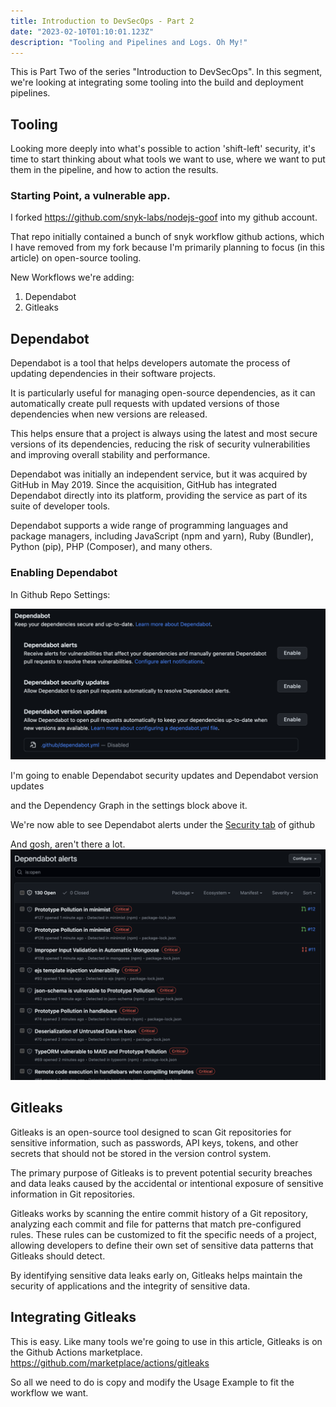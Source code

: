 ```yaml
---
title: Introduction to DevSecOps - Part 2 
date: "2023-02-10T01:10:01.123Z"
description: "Tooling and Pipelines and Logs. Oh My!"
---
```


This is Part Two of the series "Introduction to DevSecOps".  In this segment, we're looking at integrating some tooling into the build and deployment pipelines. 

## Tooling

Looking more deeply into what's possible to action 'shift-left' security, it's time to start thinking about what tools we want to use, where we want to put them in the pipeline, and how to action the results. 

### Starting Point, a vulnerable app.

I forked https://github.com/snyk-labs/nodejs-goof into my github account.

That repo initially contained a bunch of snyk workflow github actions, which I have removed from my fork because I'm primarily planning to focus (in this article) on open-source tooling.


New Workflows we're adding:
1. Dependabot
2. Gitleaks



Dependabot
-----------

Dependabot is a tool that helps developers automate the process of updating dependencies in their software projects. 

It is particularly useful for managing open-source dependencies, as it can automatically create pull requests with updated versions of those dependencies when new versions are released. 

This helps ensure that a project is always using the latest and most secure versions of its dependencies, reducing the risk of security vulnerabilities and improving overall stability and performance.

Dependabot was initially an independent service, but it was acquired by GitHub in May 2019. Since the acquisition, GitHub has integrated Dependabot directly into its platform, providing the service as part of its suite of developer tools. 

Dependabot supports a wide range of programming languages and package managers, including JavaScript (npm and yarn), Ruby (Bundler), Python (pip), PHP (Composer), and many others.

### Enabling Dependabot

In Github Repo Settings:

![github settings for dependabot](dependabot-config-github.png)

I'm going to enable Dependabot security updates
 and Dependabot version updates

and the Dependency Graph in the settings block above it. 

We're now able to see Dependabot alerts under the [Security tab](https://github.com/tomoconnor/nodejs-goof/security/dependabot) of github

And gosh, aren't there a lot. 
![150 open dependabot issues](dependabot-results.png)


Gitleaks
--------

Gitleaks is an open-source tool designed to scan Git repositories for sensitive information, such as passwords, API keys, tokens, and other secrets that should not be stored in the version control system.

The primary purpose of Gitleaks is to prevent potential security breaches and data leaks caused by the accidental or intentional exposure of sensitive information in Git repositories.

Gitleaks works by scanning the entire commit history of a Git repository, analyzing each commit and file for patterns that match pre-configured rules. 
These rules can be customized to fit the specific needs of a project, allowing developers to define their own set of sensitive data patterns that Gitleaks should detect.

By identifying sensitive data leaks early on, Gitleaks helps maintain the security of applications and the integrity of sensitive data.

Integrating Gitleaks
--------------------

This is easy.  Like many tools we're going to use in this article, Gitleaks is on the Github Actions marketplace.
https://github.com/marketplace/actions/gitleaks

So all we need to do is copy and modify the Usage Example to fit the workflow we want.

